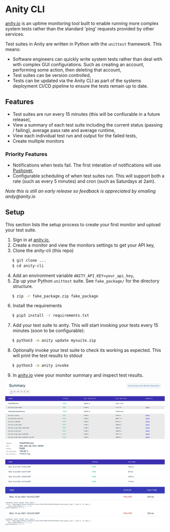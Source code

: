 # Anity CLI
[anity.io](https://anity.io) is an uptime monitoring tool built to enable running more complex system tests rather than the standard 'ping' requests provided by other services.

Test suites in Anity are written in Python with the `unittest` framework. This means:
* Software engineers can quickly write system tests rather than deal with with complex GUI configurations. Such as creating an account, performing some action, then deleting that account,
* Test suites can be version controlled,
* Tests can be updated via the Anity CLI as part of the systems deployment CI/CD pipeline to ensure the tests remain up to date.

## Features
* Test suites are run every 15 minutes (this will be confiurable in a future release),
* View a summary of each test suite including the current status (passing / failing), average pass rate and average runtime,
* View each individual test run and output for the failed tests,
* Create multiple monitors

### Priority Features
* Notifications when tests fail. The first interation of notifications will use [Pushover](https://pushover.net/),
* Configurable scheduling of when test suites run. This will support both a rate (such as every 5 minutes) and cron (such as Saturdays at 2am).

_Note this is still an early release so feedback is appreciated by emailing andy@anity.io_

## Setup
This section lists the setup process to create your first monitor and upload your test suite.
1. Sign in at [anity.io](https://anity.io),
2. Create a monitor and view the monitors settings to get your API key,
3. Clone the anity-cli (this repo)
```bash
   $ git clone ...
   $ cd anity-cli
```
4. Add an environment variable `ANITY_API_KEY=your_api_key`,
5. Zip up your Python `unittest` suite. See `fake_package/` for the directory
structure.
```bash
   $ zip -r fake_package.zip fake_package
```
6. Install the requirements
```bash
   $ pip3 install -r requirements.txt
```
7. Add your test suite to anity. This will start invoking your tests every 15 minutes (soon to be configurable):
```bash
   $ python3 -m anity update mysuite.zip
```
8. Optionally invoke your test suite to check its working as expected. This will print the test results to stdout
```bash
   $ python3 -m anity invoke
```
9. In [anity.io](https://anity.io) view your monitor summary and inspect test results.


![Suite summary](images/summary.png?raw=true "Summary")
![Suite test results](images/test_results.png?raw=true "Results")
![Suite test results](images/showoutput.png?raw=true "Results")
